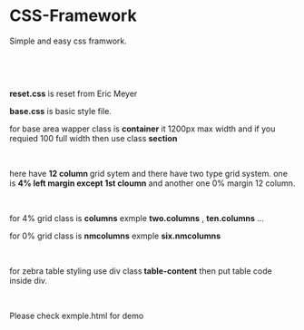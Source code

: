 # CSS-Framework
<p>Simple and easy css framwork.</p>
<p>&nbsp;</p>
<p>&nbsp;</p>
<p><b>reset.css</b> is reset from Eric Meyer</p>
<p><b>base.css</b> is basic style file.</p>
<p>for base area wapper class is <strong>container</strong> it 1200px max width and if you requied 100 full width then use class <strong>section</strong></p>
<p>&nbsp;</p>
<p> here have <strong>12 column </strong>grid sytem and there have two type grid system. one is <strong>4% left margin except 1st cloumn</strong> and another one 0% margin 12 column. </p>
<p>&nbsp;</p>
<p>for 4% grid class is <strong>columns</strong> exmple <strong>two.columns</strong> , <strong>ten.columns</strong> ...</p>
<p>for 0% grid class is <strong>nmcolumns</strong> exmple <strong>six.nmcolumns</strong></p>
<p>&nbsp;</p>
<p>for zebra table styling use div class<strong> table-content</strong> then put table code inside div.</p>
<p>&nbsp;</p>
Please check exmple.html for demo

